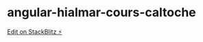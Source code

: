 # angular-hialmar-cours-caltoche

[Edit on StackBlitz ⚡️](https://stackblitz.com/edit/angular-hialmar-cours-caltoche)